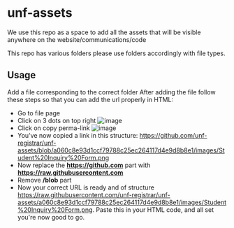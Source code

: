 # unf-assets
We use this repo as a space to add all the assets that will be visible anywhere on the website/communications/code

This repo has various folders please use folders accordingly with file types.

## Usage
Add a file corresponding to the correct folder
After adding the file follow these steps so that you can add the url properly in HTML:
- Go to file page
- Click on 3 dots on top right
![image](https://github.com/user-attachments/assets/3a2d6996-1be9-4685-ac69-87dc185c4234)
- Click on copy perma-link
![image](https://github.com/user-attachments/assets/bbf5aefa-cc9d-4065-a5bf-6f4f28405134)
- You've now copied a link in this structure: https://github.com/unf-registrar/unf-assets/blob/a060c8e93d1ccf79788c25ec264117d4e9d8b8e1/images/Student%20Inquiry%20Form.png
- Now replace the **https://github.com** part with **https://raw.githubusercontent.com**
- Remove **/blob** part
- Now your correct URL is ready and of structure https://raw.githubusercontent.com/unf-registrar/unf-assets/a060c8e93d1ccf79788c25ec264117d4e9d8b8e1/images/Student%20Inquiry%20Form.png. Paste this in your HTML code, and all set you're now good to go.
